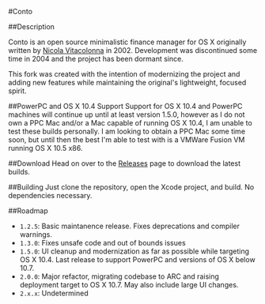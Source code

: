 #Conto

##Description

Conto is an open source minimalistic finance manager for OS X originally written by [Nicola Vitacolonna](https://users.dimi.uniud.it/~nicola.vitacolonna/software/conto/) in 2002. Development was discontinued some time in 2004 and the project has been dormant since.

This fork was created with the intention of modernizing the project and adding new features while maintaining the original's lightweight, focused spirit.

##PowerPC and OS X 10.4 Support
Support for OS X 10.4 and PowerPC machines will continue up until at least version 1.5.0, however as I do not own a PPC Mac and/or a Mac capable of running OS X 10.4, I am unable to test these builds personally. I am looking to obtain a PPC Mac some time soon, but until then the best I'm able to test with is a VMWare Fusion VM running OS X 10.5 x86.

##Download
Head on over to the [Releases](/releases) page to download the latest builds.

##Building
Just clone the repository, open the Xcode project, and build. No dependencies necessary.

##Roadmap

* `1.2.5`: Basic maintanence release. Fixes deprecations and compiler warnings.
* `1.3.0`: Fixes unsafe code and out of bounds issues
* `1.5.0`: UI cleanup and modernization as far as possible while targeting OS X 10.4. Last release to support PowerPC and versions of OS X below 10.7.
* `2.0.0`: Major refactor, migrating codebase to ARC and raising deployment target to OS X 10.7. May also include large UI changes.
* `2.x.x`: Undetermined
